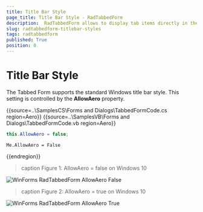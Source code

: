 ```yaml
---
title: Title Bar Style
page_title: Title Bar Style - RadTabbedForm
description:  RadTabbedForm allows to display tab items directly in the title bar  
slug: radtabbedform-titlebar-styles
tags: radtabbedform
published: True
position: 0
---
```


# Title Bar Style

The Tabbed Form supports the standard Windows title bar style. This setting is controlled by the __AllowAero__ property.

{{source=..\SamplesCS\Forms and Dialogs\TabbedFormCode.cs region=Aero}} 
{{source=..\SamplesVB\Forms and Dialogs\TabbedFormCode.vb region=Aero}}
````C#
this.AllowAero = false;

````
````VB.NET
Me.AllowAero = False

```` 

{{endregion}} 


>caption Figure 1: AllowAero = false on Windows 10

![WinForms RadTabbedForm AllowAero False](images/radtabbedform-standard-styles001.png)

>caption Figure 2: AllowAero = true on Windows 10

![WinForms RadTabbedForm AllowAero True](images/radtabbedform-standard-styles002.png)
